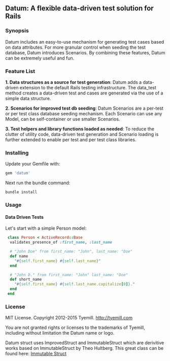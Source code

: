 ## Datum: A flexible data-driven test solution for Rails

### Synopsis
Datum includes an easy-to-use mechanism for generating test cases based on data attributes. For more granular control when seeding the test database, Datum introduces Scenarios. By combining these features, Datum can be extremely useful and fun.


### Feature List
**1. Data structures as a source for test generation**: Datum adds a data-driven extension to the default Rails testing infrastructure. The data_test method creates a data-driven test and cases are generated via the use of a simple data structure.

**2. Scenarios for improved test db seeding**: Datum Scenarios are a per-test or per test class database seeding mechanism. Each Scenario can use any Model, can be self-container or use smaller Scenarios.

**3. Test helpers and library functions loaded as needed**: To reduce the clutter of utility code, data-driven test generation and Scenario loading is further extended to enable per test and per test class libraries.


### Installing
Update your Gemfile with:

```ruby
gem 'datum'
```

Next run the bundle command:

```console
bundle install
```


### Usage

#### Data Driven Tests
Let's start with a simple Person model:
```ruby
 class Person < ActiveRecord::Base
  validates_presence_of :first_name, :last_name

  # "John Doe" from first_name: "John", last_name: "Doe"
  def name
    "#{self.first_name} #{self.last_name}"
  end

  # "John D." from first_name: "John" last_name: "Doe"
  def short_name
    "#{self.first_name} #{self.last_name.capitalize[0]}."
  end
 end
```


### License

MIT License. Copyright 2012-2015 Tyemill. http://tyemill.com

You are not granted rights or licenses to the trademarks of Tyemill, including without limitation the Datum name or logo.

Datum struct uses ImprovedStruct and ImmutableStruct which are derivitive works based on ImmutableStruct by Theo Hultberg. This great class can be found here: [Immutable Struct](https://github.com/iconara/immutable_struct)